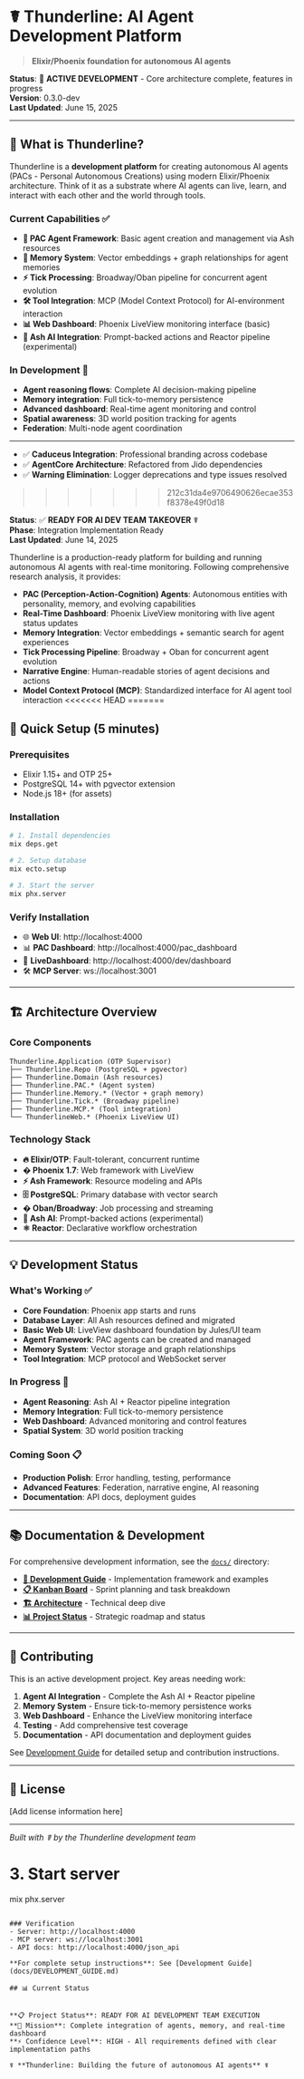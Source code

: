 # ☤ Thunderline: AI Agent Development Platform

> **Elixir/Phoenix foundation for autonomous AI agents**

**Status**: 🔧 **ACTIVE DEVELOPMENT** - Core architecture complete, features in progress  
**Version**: 0.3.0-dev  
**Last Updated**: June 15, 2025

---

## 🎯 What is Thunderline?

Thunderline is a **development platform** for creating autonomous AI agents (PACs - Personal Autonomous Creations) using modern Elixir/Phoenix architecture. Think of it as a substrate where AI agents can live, learn, and interact with each other and the world through tools.

### Current Capabilities ✅
- **🤖 PAC Agent Framework**: Basic agent creation and management via Ash resources
- **🧠 Memory System**: Vector embeddings + graph relationships for agent memories  
- **⚡ Tick Processing**: Broadway/Oban pipeline for concurrent agent evolution
- **🛠️ Tool Integration**: MCP (Model Context Protocol) for AI-environment interaction
- **📊 Web Dashboard**: Phoenix LiveView monitoring interface (basic)
- **🔗 Ash AI Integration**: Prompt-backed actions and Reactor pipeline (experimental)

### In Development 🔧
- **Agent reasoning flows**: Complete AI decision-making pipeline
- **Memory integration**: Full tick-to-memory persistence  
- **Advanced dashboard**: Real-time agent monitoring and control
- **Spatial awareness**: 3D world position tracking for agents
- **Federation**: Multi-node agent coordination

---
- ✅ **Caduceus Integration**: Professional branding across codebase
- ✅ **AgentCore Architecture**: Refactored from Jido dependencies
- ✅ **Warning Elimination**: Logger deprecations and type issues resolved
>>>>>>> 212c31da4e9706490626ecae353f8378e49f0d18

**Status**: ✅ **READY FOR AI DEV TEAM TAKEOVER** ☤  
**Phase**: Integration Implementation Ready  
**Last Updated**: June 14, 2025

Thunderline is a production-ready platform for building and running autonomous AI agents with real-time monitoring. Following comprehensive research analysis, it provides:

- **PAC (Perception-Action-Cognition) Agents**: Autonomous entities with personality, memory, and evolving capabilities
- **Real-Time Dashboard**: Phoenix LiveView monitoring with live agent status updates
- **Memory Integration**: Vector embeddings + semantic search for agent experiences
- **Tick Processing Pipeline**: Broadway + Oban for concurrent agent evolution
- **Narrative Engine**: Human-readable stories of agent decisions and actions
- **Model Context Protocol (MCP)**: Standardized interface for AI agent tool interaction
<<<<<<< HEAD
=======
## 🚀 Quick Setup (5 minutes)

### Prerequisites
- Elixir 1.15+ and OTP 25+
- PostgreSQL 14+ with pgvector extension
- Node.js 18+ (for assets)

### Installation
```bash
# 1. Install dependencies
mix deps.get

# 2. Setup database
mix ecto.setup

# 3. Start the server
mix phx.server
```

### Verify Installation
- 🌐 **Web UI**: http://localhost:4000
- 📊 **PAC Dashboard**: http://localhost:4000/pac_dashboard  
- 🔧 **LiveDashboard**: http://localhost:4000/dev/dashboard
- 🛠️ **MCP Server**: ws://localhost:3001

---

## 🏗️ Architecture Overview

### Core Components
```
Thunderline.Application (OTP Supervisor)
├── Thunderline.Repo (PostgreSQL + pgvector)
├── Thunderline.Domain (Ash resources)
├── Thunderline.PAC.* (Agent system)
├── Thunderline.Memory.* (Vector + graph memory)
├── Thunderline.Tick.* (Broadway pipeline)
├── Thunderline.MCP.* (Tool integration)
└── ThunderlineWeb.* (Phoenix LiveView UI)
```

### Technology Stack
- **🔥 Elixir/OTP**: Fault-tolerant, concurrent runtime
- **� Phoenix 1.7**: Web framework with LiveView
- **⚡ Ash Framework**: Resource modeling and APIs
- **🗄️ PostgreSQL**: Primary database with vector search
- **� Oban/Broadway**: Job processing and streaming
- **🤖 Ash AI**: Prompt-backed actions (experimental)
- **⚛️ Reactor**: Declarative workflow orchestration

---

## 💡 Development Status

### What's Working ✅
- **Core Foundation**: Phoenix app starts and runs
- **Database Layer**: All Ash resources defined and migrated
- **Basic Web UI**: LiveView dashboard foundation by Jules/UI team
- **Agent Framework**: PAC agents can be created and managed
- **Memory System**: Vector storage and graph relationships
- **Tool Integration**: MCP protocol and WebSocket server

### In Progress 🔧
- **Agent Reasoning**: Ash AI + Reactor pipeline integration
- **Memory Integration**: Full tick-to-memory persistence
- **Web Dashboard**: Advanced monitoring and control features
- **Spatial System**: 3D world position tracking

### Coming Soon 📋
- **Production Polish**: Error handling, testing, performance
- **Advanced Features**: Federation, narrative engine, AI reasoning
- **Documentation**: API docs, deployment guides

---

## 📚 Documentation & Development

For comprehensive development information, see the [`docs/`](docs/) directory:

- **[📖 Development Guide](docs/DEVELOPMENT_GUIDE.md)** - Implementation framework and examples
- **[📋 Kanban Board](docs/KANBAN_BOARD.md)** - Sprint planning and task breakdown  
- **[🏗️ Architecture](docs/ARCHITECTURE_COMPLETE.md)** - Technical deep dive
- **[📊 Project Status](docs/PROJECT_ROADMAP.md)** - Strategic roadmap and status

---

## 🤝 Contributing

This is an active development project. Key areas needing work:

1. **Agent AI Integration** - Complete the Ash AI + Reactor pipeline
2. **Memory System** - Ensure tick-to-memory persistence works
3. **Web Dashboard** - Enhance the LiveView monitoring interface
4. **Testing** - Add comprehensive test coverage
5. **Documentation** - API documentation and deployment guides

See [Development Guide](docs/DEVELOPMENT_GUIDE.md) for detailed setup and contribution instructions.

---

## 📄 License

[Add license information here]

---

*Built with ☤ by the Thunderline development team*

# 3. Start server
mix phx.server
```

### Verification
- Server: http://localhost:4000
- MCP server: ws://localhost:3001
- API docs: http://localhost:4000/json_api

**For complete setup instructions**: See [Development Guide](docs/DEVELOPMENT_GUIDE.md)

## 📊 Current Status


**📋 Project Status**: READY FOR AI DEVELOPMENT TEAM EXECUTION  
**🎯 Mission**: Complete integration of agents, memory, and real-time dashboard  
**⚡ Confidence Level**: HIGH - All requirements defined with clear implementation paths  

☤ **Thunderline: Building the future of autonomous AI agents** ☤
